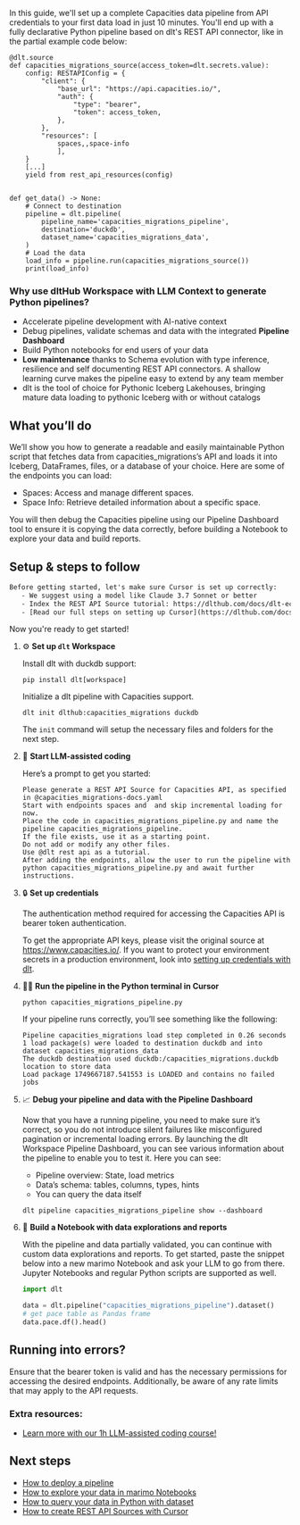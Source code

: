 In this guide, we'll set up a complete Capacities data pipeline from API credentials to your first data load in just 10 minutes. You'll end up with a fully declarative Python pipeline based on dlt's REST API connector, like in the partial example code below:

```python-outcome
@dlt.source
def capacities_migrations_source(access_token=dlt.secrets.value):
    config: RESTAPIConfig = {
        "client": {
            "base_url": "https://api.capacities.io/",
            "auth": {
                "type": "bearer",
                "token": access_token,
            },
        },
        "resources": [
            spaces,,space-info
            ],
    }
    [...]
    yield from rest_api_resources(config)


def get_data() -> None:
    # Connect to destination
    pipeline = dlt.pipeline(
        pipeline_name='capacities_migrations_pipeline',
        destination='duckdb',
        dataset_name='capacities_migrations_data', 
    )
    # Load the data
    load_info = pipeline.run(capacities_migrations_source())
    print(load_info) 
```

### Why use dltHub Workspace with LLM Context to generate Python pipelines?

- Accelerate pipeline development with AI-native context
- Debug pipelines, validate schemas and data with the integrated **Pipeline Dashboard**
- Build Python notebooks for end users of your data
- **Low maintenance** thanks to Schema evolution with type inference, resilience and self documenting REST API connectors. A shallow learning curve makes the pipeline easy to extend by any team member
- dlt is the tool of choice for Pythonic Iceberg Lakehouses, bringing mature data loading to pythonic Iceberg with or without catalogs

## What you’ll do

We’ll show you how to generate a readable and easily maintainable Python script that fetches data from capacities_migrations’s API and loads it into Iceberg, DataFrames, files, or a database of your choice. Here are some of the endpoints you can load:

- Spaces: Access and manage different spaces.
- Space Info: Retrieve detailed information about a specific space.

You will then debug the Capacities pipeline using our Pipeline Dashboard tool to ensure it is copying the data correctly, before building a Notebook to explore your data and build reports.

## Setup & steps to follow

```default
Before getting started, let's make sure Cursor is set up correctly:
   - We suggest using a model like Claude 3.7 Sonnet or better
   - Index the REST API Source tutorial: https://dlthub.com/docs/dlt-ecosystem/verified-sources/rest_api/ and add it to context as **@dlt rest api**
   - [Read our full steps on setting up Cursor](https://dlthub.com/docs/dlt-ecosystem/llm-tooling/cursor-restapi#23-configuring-cursor-with-documentation)
```

Now you're ready to get started!

1. ⚙️ **Set up `dlt` Workspace**
    
    Install dlt with duckdb support:
    ```shell
    pip install dlt[workspace]
    ```

    Initialize a dlt pipeline with Capacities support.
    ```shell
    dlt init dlthub:capacities_migrations duckdb
    ```

    The `init` command will setup the necessary files and folders for the next step.
    
2. 🤠 **Start LLM-assisted coding**
    
    Here’s a prompt to get you started:
    
    ```prompt
    Please generate a REST API Source for Capacities API, as specified in @capacities_migrations-docs.yaml 
    Start with endpoints spaces and  and skip incremental loading for now. 
    Place the code in capacities_migrations_pipeline.py and name the pipeline capacities_migrations_pipeline. 
    If the file exists, use it as a starting point. 
    Do not add or modify any other files. 
    Use @dlt rest api as a tutorial. 
    After adding the endpoints, allow the user to run the pipeline with python capacities_migrations_pipeline.py and await further instructions.
    ```

    
3. 🔒 **Set up credentials** 
    
    The authentication method required for accessing the Capacities API is bearer token authentication.
    
    To get the appropriate API keys, please visit the original source at https://www.capacities.io/.
    If you want to protect your environment secrets in a production environment, look into [setting up credentials with dlt](https://dlthub.com/docs/walkthroughs/add_credentials).
    
4. 🏃‍♀️ **Run the pipeline in the Python terminal in Cursor**
    
    ```shell
    python capacities_migrations_pipeline.py
    ```
    
    If your pipeline runs correctly, you’ll see something like the following:
    
    ```shell
    Pipeline capacities_migrations load step completed in 0.26 seconds
    1 load package(s) were loaded to destination duckdb and into dataset capacities_migrations_data
    The duckdb destination used duckdb:/capacities_migrations.duckdb location to store data
    Load package 1749667187.541553 is LOADED and contains no failed jobs
    ```
    
5. 📈 **Debug your pipeline and data with the Pipeline Dashboard**

    Now that you have a running pipeline, you need to make sure it’s correct, so you do not introduce silent failures like misconfigured pagination or incremental loading errors. By launching the dlt Workspace Pipeline Dashboard, you can see various information about the pipeline to enable you to test it. Here you can see:
    - Pipeline overview: State, load metrics
    - Data’s schema: tables, columns, types, hints
    - You can query the data itself
    
    ```shell
    dlt pipeline capacities_migrations_pipeline show --dashboard
    ```
    
6. 🐍 **Build a Notebook with data explorations and reports**

    With the pipeline and data partially validated, you can continue with custom data explorations and reports. To get started, paste the snippet below into a new marimo Notebook and ask your LLM to go from there. Jupyter Notebooks and regular Python scripts are supported as well.

    
    ```python
    import dlt

   data = dlt.pipeline("capacities_migrations_pipeline").dataset()
   # get pace table as Pandas frame
   data.pace.df().head()
    ```

## Running into errors?

Ensure that the bearer token is valid and has the necessary permissions for accessing the desired endpoints. Additionally, be aware of any rate limits that may apply to the API requests.

### Extra resources:

- [Learn more with our 1h LLM-assisted coding course!](https://www.youtube.com/watch?v=GGid70rnJuM)

## Next steps

- [How to deploy a pipeline](https://dlthub.com/docs/walkthroughs/deploy-a-pipeline)
- [How to explore your data in marimo Notebooks](https://dlthub.com/docs/general-usage/dataset-access/marimo)
- [How to query your data in Python with dataset](https://dlthub.com/docs/general-usage/dataset-access/dataset)
- [How to create REST API Sources with Cursor](https://dlthub.com/docs/dlt-ecosystem/llm-tooling/cursor-restapi)